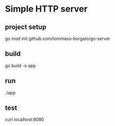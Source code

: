 # Simple HTTP server

## project setup
go mod init github.com/tommaso-borgato/go-server

## build
go build -o app

## run
./app

## test
curl localhost:8080
